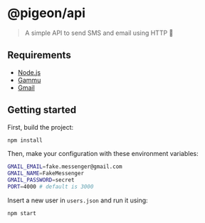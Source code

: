 # @pigeon/api

> A simple API to send SMS and email using HTTP 📮

## Requirements

- [Node.js](https://nodejs.org)
- [Gammu](https://wammu.eu/gammu)
- [Gmail](https://www.google.com/gmail/about)

## Getting started

First, build the project:

```sh
npm install
```

Then, make your configuration with these environment variables:

```sh
GMAIL_EMAIL=fake.messenger@gmail.com
GMAIL_NAME=FakeMessenger
GMAIL_PASSWORD=secret
PORT=4000 # default is 3000
```

Insert a new user in `users.json` and run it using:

```sh
npm start
```
